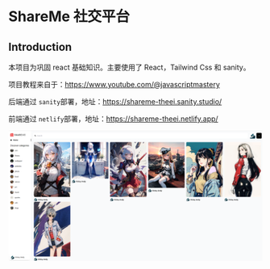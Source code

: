 # ShareMe 社交平台



## Introduction

本项目为巩固 react 基础知识。主要使用了 React，Tailwind Css 和 sanity。

项目教程来自于：https://www.youtube.com/@javascriptmastery

后端通过 `sanity`部署，地址：https://shareme-theei.sanity.studio/

前端通过 `netlify`部署，地址：https://shareme-theei.netlify.app/

![主页](https://github.com/theeixc/shareme/blob/main/frontend/src/assets/share-me-home.png)

